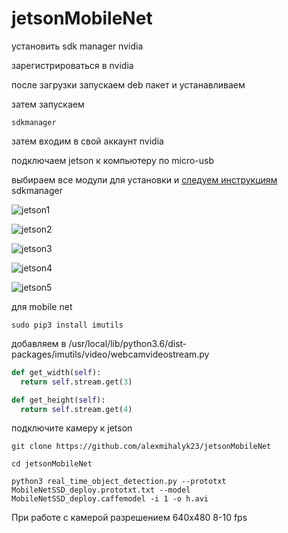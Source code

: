 # jetsonMobileNet

установить sdk manager nvidia

зарегистрироваться в nvidia

после загрузки запускаем deb пакет и устанавливаем

затем запускаем 

`sdkmanager`

затем входим в свой аккаунт nvidia



подключаем jetson к компьютеру по micro-usb

выбираем все модули для установки и [следуем инструкциям](https://docs.nvidia.com/sdk-manager/install-with-sdkm-jetson/index.html) sdkmanager



![jetson1](https://user-images.githubusercontent.com/35634279/70810307-1df55880-1df6-11ea-9786-8e25110d46f9.png)

![jetson2](https://user-images.githubusercontent.com/35634279/70810401-4715e900-1df6-11ea-86fb-e5f79e1c247e.png)

![jetson3](https://user-images.githubusercontent.com/35634279/70810460-657be480-1df6-11ea-9211-9b1a1032b39e.png)

![jetson4](https://user-images.githubusercontent.com/35634279/70810478-6e6cb600-1df6-11ea-9eb4-68e99a89a9c5.png)

![jetson5](https://user-images.githubusercontent.com/35634279/70810508-7cbad200-1df6-11ea-8e03-283c4184b1df.png)



для mobile net 

`sudo pip3 install imutils`

добавляем в /usr/local/lib/python3.6/dist-packages/imutils/video/webcamvideostream.py

```python
def get_width(self):
  return self.stream.get(3)
```

```python
def get_height(self):
  return self.stream.get(4)
```

подключите камеру к jetson

`git clone https://github.com/alexmihalyk23/jetsonMobileNet`

`cd jetsonMobileNet`

`python3 real_time_object_detection.py --prototxt MobileNetSSD_deploy.prototxt.txt --model MobileNetSSD_deploy.caffemodel -i 1 -o h.avi`


При работе с камерой разрешением 640x480 8-10 fps
